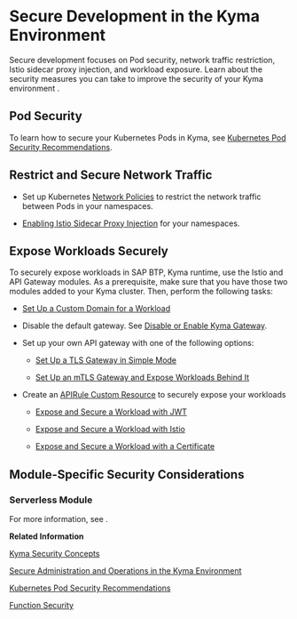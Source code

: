 <!-- loioff51a3258fe54c308c05ed5901d1a793 -->

# Secure Development in the Kyma Environment

Secure development focuses on Pod security, network traffic restriction, Istio sidecar proxy injection, and workload exposure. Learn about the security measures you can take to improve the security of your Kyma environment .



<a name="loioff51a3258fe54c308c05ed5901d1a793__section_z3k_bbj_ybc"/>

## Pod Security

To learn how to secure your Kubernetes Pods in Kyma, see [Kubernetes Pod Security Recommendations](kubernetes-pod-security-recommendations-f8cb6e5.md).



<a name="loioff51a3258fe54c308c05ed5901d1a793__section_dhq_gbj_ybc"/>

## Restrict and Secure Network Traffic

-   Set up Kubernetes [Network Policies](https://kubernetes.io/docs/concepts/services-networking/network-policies/) to restrict the network traffic between Pods in your namespaces.

-   [Enabling Istio Sidecar Proxy Injection](../30-development/enabling-istio-sidecar-proxy-injection-b3c6f1d.md) for your namespaces.




<a name="loioff51a3258fe54c308c05ed5901d1a793__section_bwc_zbj_ybc"/>

## Expose Workloads Securely

To securely expose workloads in SAP BTP, Kyma runtime, use the Istio and API Gateway modules. As a prerequisite, make sure that you have those two modules added to your Kyma cluster. Then, perform the following tasks:

-   [Set Up a Custom Domain for a Workload](https://kyma-project.io/#/api-gateway/user/tutorials/01-10-setup-custom-domain-for-workload)

-   Disable the default gateway. See [Disable or Enable Kyma Gateway](https://kyma-project.io/#/api-gateway/user/custom-resources/apigateway/04-10-kyma-gateway?id=disable-or-enable-kyma-gateway).

-   Set up your own API gateway with one of the following options:

    -   [Set Up a TLS Gateway in Simple Mode](https://kyma-project.io/#/api-gateway/user/tutorials/01-20-set-up-tls-gateway)

    -   [Set Up an mTLS Gateway and Expose Workloads Behind It](https://kyma-project.io/#/api-gateway/user/tutorials/01-30-set-up-mtls-gateway)


-   Create an [APIRule Custom Resource](https://kyma-project.io/#/api-gateway/user/custom-resources/apirule/04-10-apirule-custom-resource) to securely expose your workloads

    -   [Expose and Secure a Workload with JWT](https://kyma-project.io/#/api-gateway/user/tutorials/01-50-expose-and-secure-a-workload/01-52-expose-and-secure-workload-jwt)

    -   [Expose and Secure a Workload with Istio](https://kyma-project.io/#/api-gateway/user/tutorials/01-50-expose-and-secure-a-workload/01-53-expose-and-secure-workload-istio)

    -   [Expose and Secure a Workload with a Certificate](https://kyma-project.io/#/api-gateway/user/tutorials/01-50-expose-and-secure-a-workload/01-54-expose-and-secure-workload-with-certificate)





<a name="loioff51a3258fe54c308c05ed5901d1a793__section_qfk_t2j_ybc"/>

## Module-Specific Security Considerations



### Serverless Module

For more information, see  <?sap-ot O2O class="- topic/xref " href="43590d2e92c84bcf878babb28a7dad3d.xml" text="" desc="" xtrc="xref:12" xtrf="file:/home/builder/src/dita-all/jjq1673438782153/loio2080d0faf9d84ce6aa14caa4caa32935_en-US/src/content/localization/en-us/ff51a3258fe54c308c05ed5901d1a793.xml" output-class="" outputTopicFile="file:/home/builder/tp.net.sf.dita-ot/2.3/plugins/com.elovirta.dita.markdown_1.3.0/xsl/dita2markdownImpl.xsl" ?> .

**Related Information**  


[Kyma Security Concepts](kyma-security-concepts-dbf4503.md "SAP BTP, Kyma runtime takes various security measures regarding your cluster and its underlying infrastructure. Benefit from the security setup that SAP BTP, Kyma runtime provides.")

[Secure Administration and Operations in the Kyma Environment](secure-administration-and-operations-in-the-kyma-environment-a22ef28.md "Secure administration and operations focus on landscape setup, authentication, authorization, and Istio access logs. Learn about the security measures you can take to improve the security of your Kyma environment.")

[Kubernetes Pod Security Recommendations](kubernetes-pod-security-recommendations-f8cb6e5.md "Pods are the smallest deployable units of computing that you can create and manage in Kubernetes. This document shows how to use Pods securely and ultimately have a secure workload. The following steps guide you to use Pods securely and ultimately have a secure workload, depending on your needs.")

[Function Security](function-security-1be599b.md "When creating Functions, make sure you understand how they work to avoid potential threats.")

